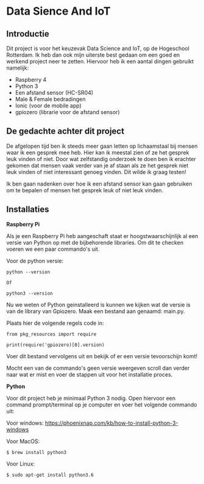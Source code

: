 
# Data Sience And IoT

## Introductie

Dit project is voor het keuzevak Data Science and IoT, op de Hogeschool Rotterdam. Ik heb dan ook mijn uiterste best gedaan om een goed en werkend project neer te zetten. Hiervoor heb ik een aantal dingen gebruikt namelijk: 




- Raspberry 4
- Python 3
- Een afstand sensor (HC-SR04)
- Male & Female bedradingen
- Ionic (voor de mobile app)
- gpiozero (librarie voor de afstand sensor)
## De gedachte achter dit project

De afgelopen tijd ben ik steeds meer gaan letten op lichaamstaal bij mensen waar ik een gesprek mee heb. Hier kan ik meestal zien of ze het gesprek leuk vinden of niet. Door wat zelfstandig onderzoek te doen ben ik erachter gekomen dat mensen vaak verder van je af staan als ze het gesprek niet leuk vinden of niet interessant genoeg vinden. Dit wilde ik graag testen!

Ik ben gaan nadenken over hoe ik een afstand sensor kan gaan gebruiken om te bepalen of mensen het gesprek leuk of niet leuk vinden.

## Installaties

**Raspberry Pi**

Als je een Raspberry Pi heb aangeschaft staat er hoogstwaarschijnlijk al een versie van Python op met de bijbehorende libraries. Om dit te checken voeren we een paar commando's uit.

Voor de python versie:
```
python --version

Of

python3 --version
```

Nu we weten of Python geinstalleerd is kunnen we kijken wat de versie is van de library van Gpiozero. Maak een bestand aan genaamd: main.py.

Plaats hier de volgende regels code in: 
```
from pkg_resources import require

print(require('gpiozero)[0].version)
```

Voer dit bestand vervolgens uit en bekijk of er een versie tevoorschijn komt!





Mocht een van de commando's geen versie weergeven scroll dan verder naar wat er mist en voer de stappen uit voor het installatie proces.

**Python**

Voor dit project heb je minimaal Python 3 nodig. Open hiervoor een command prompt/terminal op je computer en voer het volgende commando uit:

Voor windows:
https://phoenixnap.com/kb/how-to-install-python-3-windows

Voor MacOS:
```
$ brew install python3
```

Voor Linux:
```
$ sudo apt-get install python3.6
```



